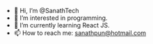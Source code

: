 - 👋 Hi, I’m @SanathTech
- 👀 I’m interested in programming.
- 🌱 I’m currently learning React JS.
- 📫 How to reach me: sanathpun@hotmail.com
